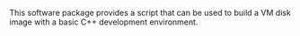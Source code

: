 This software package provides a script that can be used to build
a VM disk image with a basic C++ development environment.
